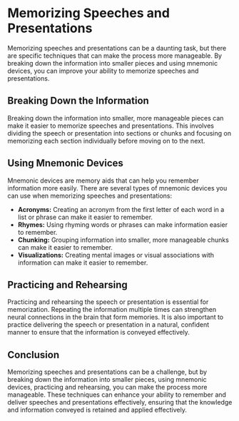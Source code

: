 Memorizing Speeches and Presentations
=========================================================================================================

Memorizing speeches and presentations can be a daunting task, but there are specific techniques that can make the process more manageable. By breaking down the information into smaller pieces and using mnemonic devices, you can improve your ability to memorize speeches and presentations.

Breaking Down the Information
-----------------------------

Breaking down the information into smaller, more manageable pieces can make it easier to memorize speeches and presentations. This involves dividing the speech or presentation into sections or chunks and focusing on memorizing each section individually before moving on to the next.

Using Mnemonic Devices
----------------------

Mnemonic devices are memory aids that can help you remember information more easily. There are several types of mnemonic devices you can use when memorizing speeches and presentations:

* **Acronyms:** Creating an acronym from the first letter of each word in a list or phrase can make it easier to remember.
* **Rhymes:** Using rhyming words or phrases can make information easier to remember.
* **Chunking:** Grouping information into smaller, more manageable chunks can make it easier to remember.
* **Visualizations:** Creating mental images or visual associations with information can make it easier to remember.

Practicing and Rehearsing
-------------------------

Practicing and rehearsing the speech or presentation is essential for memorization. Repeating the information multiple times can strengthen neural connections in the brain that form memories. It is also important to practice delivering the speech or presentation in a natural, confident manner to ensure that the information is conveyed effectively.

Conclusion
----------

Memorizing speeches and presentations can be a challenge, but by breaking down the information into smaller pieces, using mnemonic devices, practicing and rehearsing, you can make the process more manageable. These techniques can enhance your ability to remember and deliver speeches and presentations effectively, ensuring that the knowledge and information conveyed is retained and applied effectively.
